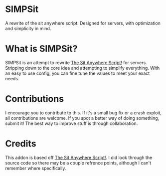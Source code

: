 # SIMPSit
A rewrite of the sit anywhere script. Designed for servers, with optimization and simplicity in mind.

# What is SIMPSit?
SIMPSit is an attempt to rewrite [The Sit Anywhere Script!](https://steamcommunity.com/sharedfiles/filedetails/?id=108176967) for servers. Stripping down to the core idea and attempting to simplify everything. With an easy to use config, you can fine tune the values to meet your exact needs.

# Contributions
I encourage you to contribute to this. If it's a small bug fix or a crash exploit, all contributions are welcome. If you spot a better way of doing something, submit it! The best way to improve stuff is through collaboration.

# Credits
This addon is based off [The Sit Anywhere Script!](https://steamcommunity.com/sharedfiles/filedetails/?id=108176967). I did look through the source code so there may be a couple refrence points, although I can't remember where specifically.
